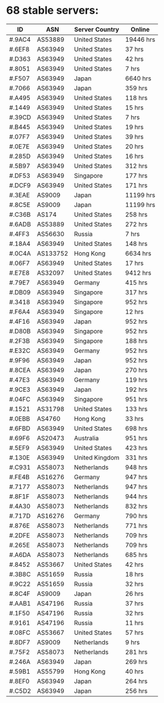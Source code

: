 # 68 stable servers:

| ID | ASN | Server Country | Online |
| ------ | ------ | ------ | ------ |
| #.9AC4 | AS53889 | United States | 19446 hrs |
| #.6EF8 | AS63949 | United States | 37 hrs |
| #.D363 | AS63949 | United States | 42 hrs |
| #.8051 | AS63949 | United States | 7 hrs |
| #.F507 | AS63949 | Japan | 6640 hrs |
| #.7066 | AS63949 | Japan | 359 hrs |
| #.A495 | AS63949 | United States | 118 hrs |
| #.1449 | AS63949 | United States | 15 hrs |
| #.39CD | AS63949 | United States | 7 hrs |
| #.B445 | AS63949 | United States | 19 hrs |
| #.07F7 | AS63949 | United States | 39 hrs |
| #.0E7E | AS63949 | United States | 20 hrs |
| #.285D | AS63949 | United States | 16 hrs |
| #.5B97 | AS63949 | United States | 312 hrs |
| #.DF53 | AS63949 | Singapore | 177 hrs |
| #.DCF9 | AS63949 | United States | 171 hrs |
| #.3EAE | AS9009 | Japan | 11199 hrs |
| #.8C5E | AS9009 | Japan | 11199 hrs |
| #.C36B | AS174 | United States | 258 hrs |
| #.6ADB | AS53889 | United States | 272 hrs |
| #.4FF3 | AS56630 | Russia | 7 hrs |
| #.18A4 | AS63949 | United States | 148 hrs |
| #.0C4A | AS133752 | Hong Kong | 6634 hrs |
| #.06F7 | AS63949 | United States | 17 hrs |
| #.E7E8 | AS32097 | United States | 9412 hrs |
| #.79E7 | AS63949 | Germany | 415 hrs |
| #.DB09 | AS63949 | Singapore | 317 hrs |
| #.3418 | AS63949 | Singapore | 952 hrs |
| #.F6A4 | AS63949 | Singapore | 12 hrs |
| #.4F16 | AS63949 | Japan | 952 hrs |
| #.D80B | AS63949 | Singapore | 952 hrs |
| #.2F3B | AS63949 | Singapore | 188 hrs |
| #.E32C | AS63949 | Germany | 952 hrs |
| #.9F96 | AS63949 | Japan | 952 hrs |
| #.8CEA | AS63949 | Japan | 270 hrs |
| #.47E3 | AS63949 | Germany | 119 hrs |
| #.9CE3 | AS63949 | Japan | 192 hrs |
| #.04FC | AS63949 | Singapore | 951 hrs |
| #.1521 | AS31798 | United States | 133 hrs |
| #.0EBB | AS4760 | Hong Kong | 33 hrs |
| #.6FBD | AS63949 | United States | 698 hrs |
| #.69F6 | AS20473 | Australia | 951 hrs |
| #.5EF9 | AS63949 | United States | 423 hrs |
| #.130E | AS63949 | United Kingdom | 331 hrs |
| #.C931 | AS58073 | Netherlands | 948 hrs |
| #.FE4B | AS16276 | Germany | 947 hrs |
| #.7177 | AS58073 | Netherlands | 947 hrs |
| #.8F1F | AS58073 | Netherlands | 944 hrs |
| #.4A30 | AS58073 | Netherlands | 832 hrs |
| #.717D | AS16276 | Germany | 790 hrs |
| #.876E | AS58073 | Netherlands | 771 hrs |
| #.2DFE | AS58073 | Netherlands | 709 hrs |
| #.265E | AS58073 | Netherlands | 709 hrs |
| #.A6DA | AS58073 | Netherlands | 685 hrs |
| #.8452 | AS53667 | United States | 42 hrs |
| #.3B8C | AS51659 | Russia | 18 hrs |
| #.9C22 | AS51659 | Russia | 32 hrs |
| #.8C4F | AS9009 | Japan | 26 hrs |
| #.AAB1 | AS47196 | Russia | 37 hrs |
| #.1F50 | AS47196 | Russia | 32 hrs |
| #.9161 | AS47196 | Russia | 11 hrs |
| #.08FC | AS53667 | United States | 57 hrs |
| #.8DF7 | AS9009 | Netherlands | 9 hrs |
| #.75F2 | AS58073 | Netherlands | 281 hrs |
| #.246A | AS63949 | Japan | 269 hrs |
| #.59B1 | AS55799 | Hong Kong | 40 hrs |
| #.8EF0 | AS63949 | Japan | 264 hrs |
| #.C5D2 | AS63949 | Japan | 256 hrs |

